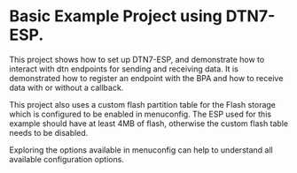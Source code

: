 # Basic Example Project using DTN7-ESP.
This project shows how to set up DTN7-ESP, and demonstrate how to interact with dtn endpoints for sending and receiving data.
It is demonstrated how to register an endpoint with the BPA and how to receive data with or without a callback.

This project also uses a custom flash partition table for the Flash storage which is configured to be enabled in menuconfig.
The ESP used for this example should have at least 4MB of flash, otherwise the custom flash table needs to be disabled.

Exploring the options available in menuconfig can help to understand all available configuration options.